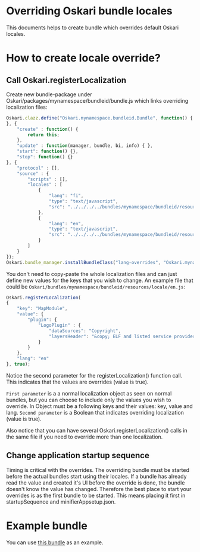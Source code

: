 # Overriding Oskari bundle locales

This documents helps to create bundle which overrides default Oskari locales.

# How to create locale override?

## Call Oskari.registerLocalization 

Create new bundle-package under Oskari/packages/mynamespace/bundleid/bundle.js which links
overriding localization files:

```javascript
Oskari.clazz.define("Oskari.mynamespace.bundleid.Bundle", function() {
}, {
    "create" : function() {
        return this;
    },
    "update" : function(manager, bundle, bi, info) { },
    "start": function() {},
    "stop": function() {}
}, {
    "protocol" : [],
    "source" : {
        "scripts" : [],
        "locales" : [
            {
                "lang": "fi",
                "type": "text/javascript",
                "src": "../../../../bundles/mynamespace/bundleid/resources/locale/fi.js"
            },
            {
                "lang": "en",
                "type": "text/javascript",
                "src": "../../../../bundles/mynamespace/bundleid/resources/locale/en.js"
            }
        ]
    }
});
Oskari.bundle_manager.installBundleClass("lang-overrides", "Oskari.mynamespace.bundleid.Bundle");
```

You don't need to copy-paste the whole localization files and can just define new values for the keys that you wish to change.
An example file that could be `Oskari/bundles/mynamespace/bundleid/resources/locale/en.js`:

```javascript
Oskari.registerLocalization(
{
    "key": "MapModule",
    "value": {
        "plugin": { 
            "LogoPlugin" : { 
                "dataSources": "Copyright",
                "layersHeader": "&copy; ELF and listed service providers"
            }
        } 
    }, 
    "lang": "en"
}, true);
```

Notice the second parameter for the registerLocalization() function call.
This indicates that the values are overrides (value is true).

`First parameter` is a a normal localization object as seen on normal bundles, but you can choose to include only the values
you wish to override. In Object must be a following keys and their values: key, value and lang.
`Second parameter` is a Boolean that indicates overriding localization (value is true).

Also notice that you can have several Oskari.registerLocalization() calls in the same file if you need to override more than
one localization.

## Change application startup sequence

Timing is critical with the overrides. The overriding bundle must be started before the actual bundles start using their locales.
If a bundle has already read the value and created it's UI before the override is done, the bundle doesn't know the value has changed.
Therefore the best place to start your overrides is as the first bundle to be started. This means
placing it first in startupSequence and minifierAppsetup.json.

# Example bundle

You can use [this bundle](https://github.com/oskariorg/oskari-frontend/blob/develop/packages/elf/bundle/elf-lang-overrides/bundle.js) as an example.

